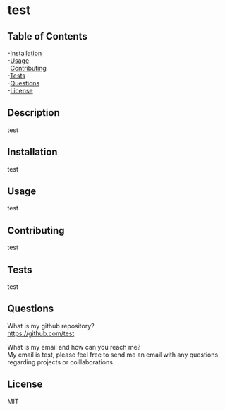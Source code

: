 # test

## Table of Contents
-[Installation](#installation)<br>
-[Usage](#usage)<br>
-[Contributing](#contributing)<br>
-[Tests](#tests)<br>
-[Questions](#questions)<br>
-[License](#license)<br>

## Description
test

## Installation
test

## Usage
test

## Contributing
test

## Tests
test

## Questions
What is my github repository?<br>
https://github.com/test

What is my email and how can you reach me?<br>
My email is test, please feel free to send me an email with any questions regarding projects or colllaborations

## License
MIT
